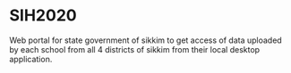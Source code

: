 # SIH2020
Web portal for state government of sikkim to get access of data uploaded by each school from all 4 districts of sikkim from their local desktop application. 
